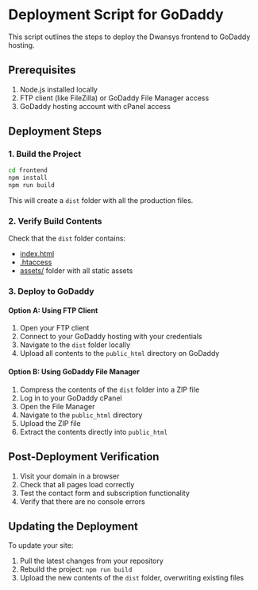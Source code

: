 # Deployment Script for GoDaddy

This script outlines the steps to deploy the Dwansys frontend to GoDaddy hosting.

## Prerequisites
1. Node.js installed locally
2. FTP client (like FileZilla) or GoDaddy File Manager access
3. GoDaddy hosting account with cPanel access

## Deployment Steps

### 1. Build the Project
```bash
cd frontend
npm install
npm run build
```

This will create a `dist` folder with all the production files.

### 2. Verify Build Contents
Check that the `dist` folder contains:
- [index.html](file:///c:/Users/sathi/OneDrive/Desktop/Dwansys/frontend/dist/index.html)
- [.htaccess](file:///c:/Users/sathi/OneDrive/Desktop/Dwansys/frontend/.htaccess)
- [assets/](file:///c:/Users/sathi/OneDrive/Desktop/Dwansys/frontend/dist/assets/) folder with all static assets

### 3. Deploy to GoDaddy

#### Option A: Using FTP Client
1. Open your FTP client
2. Connect to your GoDaddy hosting with your credentials
3. Navigate to the `dist` folder locally
4. Upload all contents to the `public_html` directory on GoDaddy

#### Option B: Using GoDaddy File Manager
1. Compress the contents of the `dist` folder into a ZIP file
2. Log in to your GoDaddy cPanel
3. Open the File Manager
4. Navigate to the `public_html` directory
5. Upload the ZIP file
6. Extract the contents directly into `public_html`

## Post-Deployment Verification
1. Visit your domain in a browser
2. Check that all pages load correctly
3. Test the contact form and subscription functionality
4. Verify that there are no console errors

## Updating the Deployment
To update your site:
1. Pull the latest changes from your repository
2. Rebuild the project: `npm run build`
3. Upload the new contents of the `dist` folder, overwriting existing files
